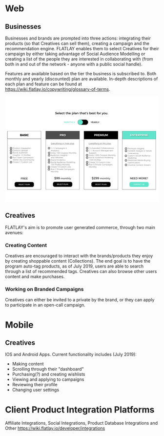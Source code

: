 <!-- TITLE: Products -->

# Web
## Businesses
Businesses and brands are prompted into three actions: integrating their products (so that Creatives can sell them), creating a campaign and the recommendation engine. FLATLAY enables them to select Creatives for their campaign by either taking advantage of Social Audience Modelling or creating a list of the people they are interested in collaborating with (from both in and out of the network - anyone with a public social handle). 

Features are available based on the tier the business is subscribed to. Both monthly and yearly (discounted) plan are available. In-depth descriptions of each plan and feature can be found at https://wiki.flatlay.io/copywriting/glossary-of-terms.

![Plans Monthly](/uploads/plans-monthly.png "Plans Monthly")

## Creatives
FLATLAY's aim is to promote user generated commerce, through two main avenues:
### Creating Content
Creatives are encouraged to interact with the brands/products they enjoy by creating shoppable content (Collections). The end goal is to have the program auto-tag products, as of July 2019, users are able to search through a list of recommended tags. Creatives can also browse other users content and make purchases.
### Working on Branded Campaigns
Creatives can either be invited to a private by the brand, or they can apply to participate in an open-call campaign.

# Mobile
## Creatives
IOS and Android Apps. Current functionality includes (July 2019):
* Making content
* Scrolling through their "dashboard"
* Purchasing(?) and creating wishlists 
* Viewing and applying to campaigns
* Reviewing their profile
* Changing user settings

# Client Product Integration Platforms
Affiliate Integrations, Social Integrations, Product Database Integrations and Other
https://wiki.flatlay.io/developer/integrations
